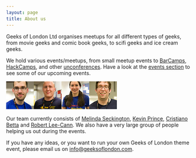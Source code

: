 ```yaml
---
layout: page
title: About us
---
```


Geeks of London Ltd organises meetups for all different types of geeks, from movie geeks and comic book geeks, to scifi geeks and ice cream geeks.

We hold various events/meetups, from small meetup events to [BarCamps](http://barcamplondon.org/), [HackCamps](http://hackcamp.org.uk/), and other [unconferences](http://en.wikipedia.org/wiki/Unconference). Have a look at the [events section](/events) to see some of our upcoming events.

![The team](/images/team.png)

Our team currently consists of [Melinda Seckington](http://missgeeky.com/), [Kevin Prince](http://kevinprince.me/), [Cristiano Betta](http://cristianobetta.com/) and [Robert Lee-Cann](http://www.lee-cann.com/). We also have a very large group of people helping us out during the events.

If you have any ideas, or you want to run your own Geeks of London theme event, please email us on [info@geeksoflondon.com](mailto:info@geeksoflondon.com).